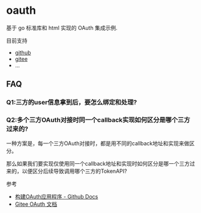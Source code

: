 # oauth

基于 go 标准库和 html 实现的 OAuth 集成示例.

目前支持

- [github]()
- [gitee]()
- ...

## FAQ

### Q1:三方的user信息拿到后，要怎么绑定和处理?

### Q2:多个三方OAuth对接时同一个callback实现如何区分是哪个三方过来的?

一种方案是，每一个三方OAuth对接时，都是用不同的callback地址和实现来做区分。

那么如果我们要实现仅使用同一个callback地址和实现时如何区分是哪一个三方过来的，以便区分后续导致调用哪个三方的TokenAPI?

参考

- [构建OAuth应用程序 - Github Docs](https://docs.github.com/cn/developers/apps/building-oauth-apps/authorizing-oauth-apps)
- [Gitee OAuth 文档](https://gitee.com/api/v5/oauth_doc#/)
